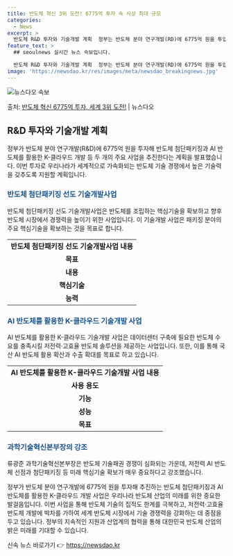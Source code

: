 ```yaml
---
title: 반도체 혁신 3위 도전! 6775억 투자 속 사상 최대 규모
categories:
  - News
excerpt: >
  반도체 R&D 투자와 기술개발 계획  정부는 반도체 분야 연구개발(RD)에 6775억 원을 투입해 반도체 첨…
feature_text: >
  ## seoulnews 실시간 뉴스 속보입니다.

  반도체 R&D 투자와 기술개발 계획  정부는 반도체 분야 연구개발(RD)에 6775억 원을 투입해 반도체 첨…
image: 'https://newsdao.kr/res/images/meta/newsdao_breakingnews.jpg'
---
```


![뉴스다오 속보](https://newsdao.kr/res/images/meta/newsdao_breakingnews.jpg)

<p>출처: <a href="https://newsdao.kr/4451" rel="dofollow">반도체 혁신 6775억 투자, 세계 3위 도전!</a> | 뉴스다오</p>

<h2 data-ke-size="size26">R&D 투자와 기술개발 계획</h2>
<p data-ke-size="size16">정부가 반도체 분야 연구개발(R&D)에 6775억 원을 투자해 반도체 첨단패키징과 AI 반도체를 활용한 K-클라우드 개발 등 두 개의 주요 사업을 추진한다는 계획을 발표했습니다. 이번 투자로 우리나라가 세계적으로 가속화되는 반도체 기술 경쟁에서 높은 기술력을 갖추도록 지원할 계획입니다.</p>

<h3><b><span style="color: #1a5490;">반도체 첨단패키징 선도 기술개발사업</span></b></h3>
<p data-ke-size="size16">반도체 첨단패키징 선도 기술개발사업은 반도체를 조립하는 핵심기술을 확보하고 향후 반도체 시장에서 경쟁력을 높이기 위한 사업입니다. 이 기술개발 사업은 패키징 분야의 주요 핵심기술을 확보하는 것을 목표로 합니다.</p>

<table>
	<tr>
		<td style="text-align: center; height: 17px;"><b>반도체 첨단패키징 선도 기술개발사업 내용</b></td>
	</tr>
	<tr>
		<td style="text-align: center; height: 17px;"><b>목표</b></td>
	</tr>
	<tr>
		<td style="text-align: center; height: 17px;"><b>내용</b></td>
	</tr>
	<tr>
		<td style="text-align: center; height: 17px;"><b>핵심기술</b></td>
	</tr>
	<tr>
		<td style="text-align: center; height: 17px;"><b>능력</b></td>
	</tr>
</table>

<h3><b><span style="color: #1a5490;">AI 반도체를 활용한 K-클라우드 기술개발 사업</span></b></h3>
<p data-ke-size="size16">AI 반도체를 활용한 K-클라우드 기술개발 사업은 데이터센터 구축에 필요한 반도체 수요를 충족시킬 저전력·고효율 반도체 솔루션을 제공하는 사업입니다. 또한, 이를 통해 국산 AI 반도체 활용 확산과 수출 확대를 목표로 하고 있습니다.</p>

<table>
	<tr>
		<td style="text-align: center; height: 17px;"><b>AI 반도체를 활용한 K-클라우드 기술개발 사업 내용</b></td>
	</tr>
	<tr>
		<td style="text-align: center; height: 17px;"><b>사용 용도</b></td>
	</tr>
	<tr>
		<td style="text-align: center; height: 17px;"><b>기능</b></td>
	</tr>
	<tr>
		<td style="text-align: center; height: 17px;"><b>성능</b></td>
	</tr>
	<tr>
		<td style="text-align: center; height: 17px;"><b>목표</b></td>
	</tr>
</table>

<h3><b><span style="color: #1a5490;">과학기술혁신본부장의 강조</span></b></h3>
<p data-ke-size="size16">류광준 과학기술혁신본부장은 반도체 기술패권 경쟁이 심화되는 가운데, 저전력 AI 반도체 선점과 첨단패키징 등 미래 핵심기술 확보가 매우 중요하다고 강조했습니다.</p>

<p data-ke-size="size16">정부가 반도체 분야 연구개발에 6775억 원을 투자해 추진하는 반도체 첨단패키징과 AI 반도체를 활용한 K-클라우드 개발 사업은 우리나라 반도체 산업의 미래를 위한 중요한 발걸음입니다. 이번 사업을 통해 반도체 기술의 집적도 한계를 극복하고, 저전력·고효율 반도체 개발에 박차를 가하여 세계 반도체 시장에서 기술 경쟁력을 강화하는 데 중점을 두고 있습니다. 정부의 지속적인 지원과 산업계의 협력을 통해 대한민국 반도체 산업의 밝은 미래를 기대할 수 있습니다.</p> 

신속 뉴스 바로가기 👉 <a href="https://newsdao.kr" rel="dofollow">https://newsdao.kr</a>


